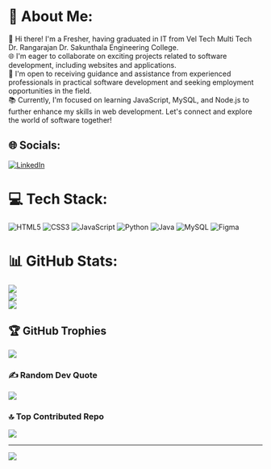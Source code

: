 # 💫 About Me:
👋 Hi there! I'm a Fresher, having graduated in IT from Vel Tech Multi Tech Dr. Rangarajan Dr. Sakunthala Engineering College.<br>
🌐 I'm eager to collaborate on exciting projects related to software development, including websites and applications.<br>
🤝 I'm open to receiving guidance and assistance from experienced professionals in practical software development and seeking employment opportunities in the field.<br>
📚 Currently, I'm focused on learning JavaScript, MySQL, and Node.js to further enhance my skills in web development. Let's connect and explore the world of software together!<br>


## 🌐 Socials:
[![LinkedIn](https://img.shields.io/badge/LinkedIn-%230077B5.svg?logo=linkedin&logoColor=white)](https://www.linkedin.com/in/kaarthiik-m-880597220) 

# 💻 Tech Stack:
![HTML5](https://img.shields.io/badge/html5-%23E34F26.svg?style=for-the-badge&logo=html5&logoColor=white) ![CSS3](https://img.shields.io/badge/css3-%231572B6.svg?style=for-the-badge&logo=css3&logoColor=white) ![JavaScript](https://img.shields.io/badge/javascript-%23323330.svg?style=for-the-badge&logo=javascript&logoColor=%23F7DF1E) ![Python](https://img.shields.io/badge/python-3670A0?style=for-the-badge&logo=python&logoColor=ffdd54) ![Java](https://img.shields.io/badge/java-%23ED8B00.svg?style=for-the-badge&logo=java&logoColor=white) ![MySQL](https://img.shields.io/badge/mysql-%2300f.svg?style=for-the-badge&logo=mysql&logoColor=white) 	![Figma](https://img.shields.io/badge/figma-%23F24E1E.svg?style=for-the-badge&logo=figma&logoColor=white)
# 📊 GitHub Stats:
![](https://github-readme-stats.vercel.app/api?username=KaarthiikM&theme=radical&hide_border=true&include_all_commits=true&count_private=true)<br/>
![](https://github-readme-streak-stats.herokuapp.com/?user=KaarthiikM&theme=radical&hide_border=true)<br/>
![](https://github-readme-stats.vercel.app/api/top-langs/?username=KaarthiikM&theme=radical&hide_border=true&include_all_commits=true&count_private=true&layout=compact)

## 🏆 GitHub Trophies
![](https://github-profile-trophy.vercel.app/?username=KaarthiikM&theme=radical&no-frame=false&no-bg=true&margin-w=4)

### ✍️ Random Dev Quote
![](https://quotes-github-readme.vercel.app/api?type=horizontal&theme=radical)

### 🔝 Top Contributed Repo
![](https://github-contributor-stats.vercel.app/api?username=KaarthiikM&limit=5&theme=dark&combine_all_yearly_contributions=true)

---
[![](https://visitcount.itsvg.in/api?id=KaarthiikM&icon=0&color=0)](https://visitcount.itsvg.in)

<!-- Proudly created with GPRM ( https://gprm.itsvg.in ) -->
